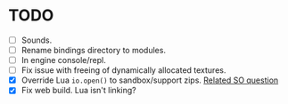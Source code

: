 # TODO
- [ ] Sounds.
- [ ] Rename bindings directory to modules.
- [ ] In engine console/repl.
- [ ] Fix issue with freeing of dynamically allocated textures.
- [x] Override Lua `io.open()` to sandbox/support zips. [Related SO question](https://stackoverflow.com/questions/20715652/how-to-wrap-the-io-functions-in-lua-to-prevent-the-user-from-leaving-x-directory)
- [x] Fix web build. Lua isn't linking?
